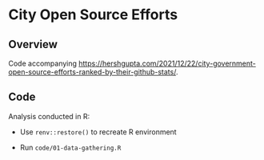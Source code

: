 City Open Source Efforts
================

## Overview

Code accompanying
<https://hershgupta.com/2021/12/22/city-government-open-source-efforts-ranked-by-their-github-stats/>.

## Code

Analysis conducted in R:

-   Use `renv::restore()` to recreate R environment

-   Run `code/01-data-gathering.R`
